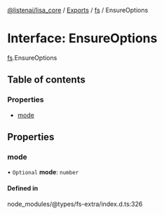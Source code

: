 [@listenai/lisa_core](../README.md) / [Exports](../modules.md) / [fs](../modules/fs.md) / EnsureOptions

# Interface: EnsureOptions

[fs](../modules/fs.md).EnsureOptions

## Table of contents

### Properties

- [mode](fs.ensureoptions.md#mode)

## Properties

### mode

• `Optional` **mode**: `number`

#### Defined in

node_modules/@types/fs-extra/index.d.ts:326
